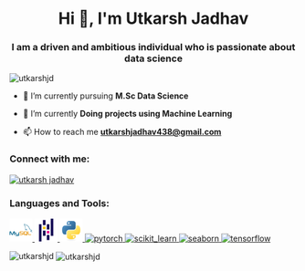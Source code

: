 <h1 align="center">Hi 👋, I'm Utkarsh Jadhav</h1>
<h3 align="center">I am a driven and ambitious individual who is passionate about data science</h3>

<p align="left"> <img src="https://komarev.com/ghpvc/?username=utkarshjd&label=Profile%20views&color=0e75b6&style=flat" alt="utkarshjd" /> </p>

- 🔭 I’m currently pursuing **M.Sc Data Science**

- 🌱 I’m currently **Doing projects using Machine Learning**

- 📫 How to reach me **utkarshjadhav438@gmail.com**

<h3 align="left">Connect with me:</h3>
<p align="left">
<a href="https://www.linkedin.com/in/utkarsh-jadhav-868202235/" target="blank"><img align="center" src="https://raw.githubusercontent.com/rahuldkjain/github-profile-readme-generator/master/src/images/icons/Social/linked-in-alt.svg" alt="utkarsh jadhav" height="30" width="40" /></a>
</p>

<h3 align="left">Languages and Tools:</h3>
<p align="left"> <a href="https://www.mysql.com/" target="_blank" rel="noreferrer"> <img src="https://raw.githubusercontent.com/devicons/devicon/master/icons/mysql/mysql-original-wordmark.svg" alt="mysql" width="40" height="40"/> </a> <a href="https://pandas.pydata.org/" target="_blank" rel="noreferrer"> <img src="https://raw.githubusercontent.com/devicons/devicon/2ae2a900d2f041da66e950e4d48052658d850630/icons/pandas/pandas-original.svg" alt="pandas" width="40" height="40"/> </a> <a href="https://www.python.org" target="_blank" rel="noreferrer"> <img src="https://raw.githubusercontent.com/devicons/devicon/master/icons/python/python-original.svg" alt="python" width="40" height="40"/> </a> <a href="https://pytorch.org/" target="_blank" rel="noreferrer"> <img src="https://www.vectorlogo.zone/logos/pytorch/pytorch-icon.svg" alt="pytorch" width="40" height="40"/> </a> <a href="https://scikit-learn.org/" target="_blank" rel="noreferrer"> <img src="https://upload.wikimedia.org/wikipedia/commons/0/05/Scikit_learn_logo_small.svg" alt="scikit_learn" width="40" height="40"/> </a> <a href="https://seaborn.pydata.org/" target="_blank" rel="noreferrer"> <img src="https://seaborn.pydata.org/_images/logo-mark-lightbg.svg" alt="seaborn" width="40" height="40"/> </a> <a href="https://www.tensorflow.org" target="_blank" rel="noreferrer"> <img src="https://www.vectorlogo.zone/logos/tensorflow/tensorflow-icon.svg" alt="tensorflow" width="40" height="40"/> </a> </p>

<p><img align="left" src="https://github-readme-stats.vercel.app/api/top-langs?username=utkarshjd&show_icons=true&locale=en&layout=compact" alt="utkarshjd" /></p>

<p>&nbsp;<img align="center" src="https://github-readme-stats.vercel.app/api?username=utkarshjd&show_icons=true&locale=en" alt="utkarshjd" /></p>
